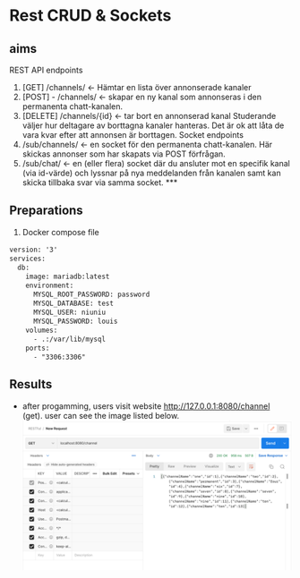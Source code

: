 # Rest CRUD & Sockets

## aims

REST API endpoints
1. [GET] /channels/ ← Hämtar en lista över annonserade kanaler
2. [POST] - /channels/ ← skapar en ny kanal som annonseras i den permanenta
   chatt-kanalen.
3. [DELETE] /channels/{id} ← tar bort en annonserad kanal
   Studerande väljer hur deltagare av borttagna kanaler hanteras. Det är ok att låta de vara kvar efter att annonsen är borttagen.
   Socket endpoints
1. /sub/channels/ ← en socket för den permanenta chatt-kanalen. Här skickas annonser som har skapats via POST förfrågan.
2. /sub/chat/ ← en (eller flera) socket där du ansluter mot en specifik kanal (via id-värde) och lyssnar på nya meddelanden från kanalen samt kan skicka tillbaka svar via samma socket. ***

## Preparations
1. Docker compose file
```
version: '3'
services:
  db:
    image: mariadb:latest
    environment:
      MYSQL_ROOT_PASSWORD: password
      MYSQL_DATABASE: test
      MYSQL_USER: niuniu
      MYSQL_PASSWORD: louis
    volumes:
      - .:/var/lib/mysql
    ports:
      - "3306:3306"
```

## Results
- after progamming, users visit website http://127.0.0.1:8080/channel (get). user can see the image listed below.
![image 1](https://raw.githubusercontent.com/niuniu268/Rest-CRUD-Sockets/master/img/Screenshot1.png)
